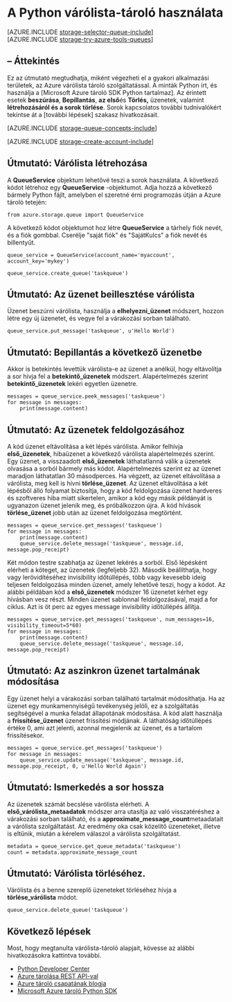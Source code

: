 <properties
    pageTitle="Python várólista tárhelyet használata |} Microsoft Azure"
    description="Megtudhatja, hogy miként használhatja a Python Azure várólista szolgáltatást létrehozása és törlése a sorok, beszúrása, beszerzése és üzeneteket törölheti."
    services="storage"
    documentationCenter="python"
    authors="robinsh"
    manager="carmonm"
    editor="tysonn"/>

<tags
    ms.service="storage"
    ms.workload="storage"
    ms.tgt_pltfrm="na"
    ms.devlang="python"
    ms.topic="article"
    ms.date="09/20/2016"
    ms.author="robinsh"/>

# <a name="how-to-use-queue-storage-from-python"></a>A Python várólista-tároló használata

[AZURE.INCLUDE [storage-selector-queue-include](../../includes/storage-selector-queue-include.md)]
<br/>
[AZURE.INCLUDE [storage-try-azure-tools-queues](../../includes/storage-try-azure-tools-queues.md)]

## <a name="overview"></a>– Áttekintés

Ez az útmutató megtudhatja, miként végezheti el a gyakori alkalmazási területek, az Azure várólista tároló szolgáltatással. A minták Python írt, és használja a [Microsoft Azure tároló SDK Python tartalmaz]. Az érintett esetek **beszúrása**, **Bepillantás**, **az első**és **Törlés,** üzenetek, valamint **létrehozásáról és a sorok törlése**. Sorok kapcsolatos további tudnivalókért tekintse át a [további lépések] szakasz hivatkozásait.

[AZURE.INCLUDE [storage-queue-concepts-include](../../includes/storage-queue-concepts-include.md)]

[AZURE.INCLUDE [storage-create-account-include](../../includes/storage-create-account-include.md)]

## <a name="how-to-create-a-queue"></a>Útmutató: Várólista létrehozása

A **QueueService** objektum lehetővé teszi a sorok használata. A következő kódot létrehoz egy **QueueService** -objektumot. Adja hozzá a következő bármely Python fájlt, amelyben el szeretné érni programozás útján a Azure tároló tetején:

    from azure.storage.queue import QueueService

A következő kódot objektumot hoz létre **QueueService** a tárhely fiók nevét, és a fiók gombbal. Cserélje "saját fiók" és "SajátKulcs" a fiók nevét és billentyűt.

    queue_service = QueueService(account_name='myaccount', account_key='mykey')

    queue_service.create_queue('taskqueue')


## <a name="how-to-insert-a-message-into-a-queue"></a>Útmutató: Az üzenet beillesztése várólista

Üzenet beszúrni várólista, használja a **elhelyezni\_üzenet** módszert, hozzon létre egy új üzenetet, és vegye fel a várakozási sorban található.

    queue_service.put_message('taskqueue', u'Hello World')


## <a name="how-to-peek-at-the-next-message"></a>Útmutató: Bepillantás a következő üzenetbe

Akkor is betekintés levettük várólista-e az üzenet a anélkül, hogy eltávolítja a sor hívja fel a **betekintő\_üzenetek** módszert. Alapértelmezés szerint **betekintő\_üzenetek** lekéri egyetlen üzenetre.

    messages = queue_service.peek_messages('taskqueue')
    for message in messages:
        print(message.content)


## <a name="how-to-dequeue-messages"></a>Útmutató: Az üzenetek feldolgozásához

A kód üzenet eltávolítása a két lépés várólista. Amikor felhívja **első\_üzenetek**, hibaüzenet a következő várólista alapértelmezés szerint. Egy üzenet, a visszaadott **első\_üzenetek** láthatatlanná válik a üzenetek olvasása a sorból bármely más kódot. Alapértelmezés szerint ez az üzenet maradjon láthatatlan 30 másodperces. Ha végzett, az üzenet eltávolítása a várólista, meg kell is hívni **törlése\_üzenet**. Az üzenet eltávolítása a két lépésből álló folyamat biztosítja, hogy a kód feldolgozása üzenet hardveres és szoftveres hiba miatt sikertelen, amikor a kód egy másik példányát is ugyanazon üzenet jelenik meg, és próbálkozzon újra. A kód hívások **törlése\_üzenet** jobb után az üzenet feldolgozása megtörtént.

    messages = queue_service.get_messages('taskqueue')
    for message in messages:
        print(message.content)
        queue_service.delete_message('taskqueue', message.id, message.pop_receipt)

Két módon testre szabhatja az üzenet lekérés a sorból.
Első lépésként elérheti a köteget, az üzenetek (legfeljebb 32). Második beállíthatja, hogy vagy lerövidítéséhez invisibility időtúllépés, több vagy kevesebb ideig teljesen feldolgozása minden üzenet, amely lehetővé teszi, hogy a kódot. Az alábbi példában kód a **első\_üzenetek** módszer 16 üzenetet kérhet egy hívásban vesz részt. Minden üzenet sablonnal feldolgozásával, majd a for ciklus. Azt is öt perc az egyes message invisibility időtúllépés állítja.

    messages = queue_service.get_messages('taskqueue', num_messages=16, visibility_timeout=5*60)
    for message in messages:
        print(message.content)
        queue_service.delete_message('taskqueue', message.id, message.pop_receipt)      


## <a name="how-to-change-the-contents-of-a-queued-message"></a>Útmutató: Az aszinkron üzenet tartalmának módosítása

Egy üzenet helyi a várakozási sorban található tartalmát módosíthatja. Ha az üzenet egy munkamennyiségű tevékenység jelöli, ez a szolgáltatás segítségével a munka feladat állapotának módosítása. A kód alatt használja a **frissítése\_üzenet** üzenet frissítési módjának. A láthatóság időtúllépés értéke 0, ami azt jelenti, azonnal megjelenik az üzenet, és a tartalom frissítésekor.

    messages = queue_service.get_messages('taskqueue')
    for message in messages:
        queue_service.update_message('taskqueue', message.id, message.pop_receipt, 0, u'Hello World Again')

## <a name="how-to-get-the-queue-length"></a>Útmutató: Ismerkedés a sor hossza

Az üzenetek számát becslése várólista elérheti. A **első\_várólista\_metaadatok** módszer arra utasítja az való visszatéréshez a várakozási sorban található, és a **approximate_message_count**metaadatait a várólista szolgáltatást. Az eredmény oka csak közelítő üzeneteket, illetve is eltűnik, miután a kérelem válaszol a várólista szolgáltatást.

    metadata = queue_service.get_queue_metadata('taskqueue')
    count = metadata.approximate_message_count

## <a name="how-to-delete-a-queue"></a>Útmutató: Várólista törléséhez.

Várólista és a benne szereplő üzeneteket törléséhez hívja a **törlése\_várólista** módot.

    queue_service.delete_queue('taskqueue')

## <a name="next-steps"></a>Következő lépések

Most, hogy megtanulta várólista-tároló alapjait, kövesse az alábbi hivatkozásokra kattintva további.

- [Python Developer Center](/develop/python/)
- [Azure tárolása REST API-val](http://msdn.microsoft.com/library/azure/dd179355)
- [Azure tároló csapatának blogja]
- [Microsoft Azure tároló Python SDK]

[Azure tároló csapatának blogja]: http://blogs.msdn.com/b/windowsazurestorage/
[Microsoft Azure tároló Python SDK]: https://github.com/Azure/azure-storage-python
